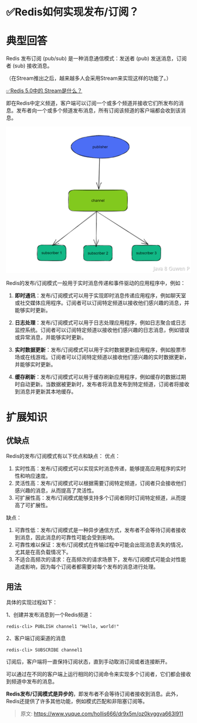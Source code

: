 # ✅Redis如何实现发布/订阅？



# 典型回答

Redis 发布订阅 (pub/sub) 是一种消息通信模式：发送者 (pub) 发送消息，订阅者 (sub) 接收消息。

（在Stream推出之后，越来越多人会采用Stream来实现这样的功能了。）

[✅Redis 5.0中的 Stream是什么？](https://www.yuque.com/hollis666/dr9x5m/qehw9x86oxl0r0sc?view=doc_embed)

即在Redis中定义频道，客户端可以订阅一个或多个频道并接收它们所发布的消息。发布者向一个或多个频道发布消息，所有订阅该频道的客户端都会收到该消息。


![image.png](./img/Xbh-sHit4oKHTZtd/1677995887004-70d82343-0fa8-41c6-8025-b6db1f8e49e6-639782.png)

Redis的发布/订阅模式一般用于实时消息传递和事件驱动的应用程序中，例如：

1. **即时通讯**：发布/订阅模式可以用于实现即时消息传递应用程序，例如聊天室或社交媒体应用程序。订阅者可以订阅特定频道以接收他们感兴趣的消息，并能够实时更新。

2. **日志处理**：发布/订阅模式可以用于日志处理应用程序，例如日志聚合或日志监控系统。订阅者可以订阅特定频道以接收他们感兴趣的日志消息，例如错误或异常消息，并能够实时更新。

3. **实时数据更新**：发布/订阅模式可以用于实时数据更新应用程序，例如股票市场或在线游戏。订阅者可以订阅特定频道以接收他们感兴趣的实时数据更新，并能够实时更新。

4. **缓存刷新**：发布/订阅模式可以用于缓存刷新应用程序，例如缓存的数据过期时自动更新。当数据被更新时，发布者将消息发布到特定频道，订阅者将接收到消息并更新其本地缓存。


# 扩展知识


## 优缺点

Redis的发布/订阅模式有以下优点和缺点：
优点：

1. 实时性高：发布/订阅模式可以实现实时消息传递，能够提高应用程序的实时性和响应速度。
2. 灵活性高：发布/订阅模式可以根据需要订阅特定频道，订阅者只会接收他们感兴趣的消息，从而提高了灵活性。
3. 可扩展性高：发布/订阅模式能够支持多个订阅者同时订阅特定频道，从而提高了可扩展性。

缺点：

1. 可靠性低：发布/订阅模式是一种异步通信方式，发布者不会等待订阅者接收到消息，因此消息的可靠性可能会受到影响。
2. 可靠性难以保证：发布/订阅模式在传输过程中可能会出现消息丢失的情况，尤其是在高负载情况下。
3. 不适合高频次的请求：在高频次的请求场景下，发布/订阅模式可能会对性能造成影响，因为每个订阅者都需要对每个发布的消息进行处理。


## 用法

 具体的实现过程如下：

1、创建并发布消息到一个Redis频道：

```
redis-cli> PUBLISH channel1 "Hello, world!"
```

2、客户端订阅渠道的消息

```
redis-cli> SUBSCRIBE channel1
```

订阅后，客户端将一直保持订阅状态，直到手动取消订阅或者连接断开。

可以通过在不同的客户端上运行相同的订阅命令来实现多个订阅者，它们都会接收到频道中发布的消息。

**Redis发布/订阅模式是异步的**，即发布者不会等待订阅者接收到消息。此外，Redis还提供了许多其他功能，例如模式匹配和非阻塞订阅等。


> 原文: <https://www.yuque.com/hollis666/dr9x5m/oz0kvggva663l911>